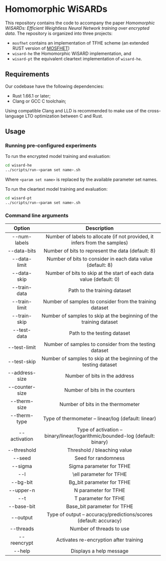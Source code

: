 # Homomorphic WiSARDs

This repository contains the code to accompany the paper *Homomorphic WiSARDs:
Efficient Weightless Neural Network training over encrypted data*. The repository
is organized into three projects:
-  `mosfhet` contains an implementation of TFHE scheme (an extended RUST version of [MOSFHET](https://github.com/antoniocgj/MOSFHET))
- `wisard-he` the Homomorphic WiSARD implementation, and
- `wisard-pt` the equivalent cleartext implementation of `wisard-he`.

## Requirements

Our codebase have the following dependencies:

- Rust 1.66.1 or later;
- Clang or GCC C toolchain;

Using compatible Clang and LLD is recommended to make use of the cross-language
LTO optimization between C and Rust.

## Usage

### Running pre-configured experiments

To run the encrypted model training and evaluation:

```bash
cd wisard-he
../scripts/run-<param set name>.sh
```

Where `<param set name>` is replaced by the available parameter set names.

To run the cleartext model training and evaluation:

```bash
cd wisard-pt
../scripts/run-<param set name>.sh
```

### Command line arguments

| Option | Description|
|:------:|:-------:|
| --num-labels  | Number of labels to allocate (if not provided, it infers from the samples) |
| --data-bits   | Number of bits to represent the data (default: 8) |
| --data-limit  | Number of bits to consider in each data value (default: 8) |
| --data-skip   | Number of bits to skip at the start of each data value  (default: 0)|
| --train-data  | Path to the training dataset |
| --train-limit | Number of samples to consider from the training dataset |
| --train-skip | Number of samples to skip at the beginning of the training dataset |
| --test-data | Path to the testing dataset |
| --test-limit | Number of samples to consider from the testing dataset |
| --test-skip | Number of samples to skip at the beginning of the testing dataset |
| --address-size | Number of bits in the address |
| --counter-size | Number of bits in the counters |
| --therm-size | Number of bits in the thermometer |
| --therm-type | Type of thermometer – linear/log (default: linear) |
| --activation | Type of activation – binary/linear/logarithmic/bounded-log (default: binary) |
| --threshold | Threshold / bleaching value |
| --seed | Seed for randomness |
| --sigma | Sigma parameter for TFHE |
| --l | \ell parameter for TFHE |
| --bg-bit | Bg_bit parameter for TFHE |
| --upper-n | N parameter for TFHE |
| --t | T parameter for TFHE |
| --base-bit | Base_bit parameter for TFHE |
| --output | Type of output – accuracy/predictions/scores (default: accuracy) |
| --threads | Number of threads to use |
| --reencrypt | Activates re-encryption after training |
| --help | Displays a help message |

